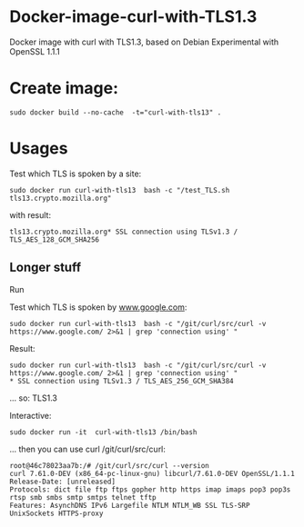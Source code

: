 # Docker-image-curl-with-TLS1.3
Docker image with curl with TLS1.3, based on Debian Experimental with OpenSSL 1.1.1

# Create image:
```
sudo docker build --no-cache  -t="curl-with-tls13" .
```

# Usages

Test which TLS is spoken by a site:
```
sudo docker run curl-with-tls13  bash -c "/test_TLS.sh tls13.crypto.mozilla.org"
```
with result:
```
tls13.crypto.mozilla.org* SSL connection using TLSv1.3 / TLS_AES_128_GCM_SHA256
```


## Longer stuff

Run

Test which TLS is spoken by www.google.com:
```
sudo docker run curl-with-tls13  bash -c "/git/curl/src/curl -v https://www.google.com/ 2>&1 | grep 'connection using' "
```

Result:
```
sudo docker run curl-with-tls13  bash -c "/git/curl/src/curl -v https://www.google.com/ 2>&1 | grep 'connection using' "
* SSL connection using TLSv1.3 / TLS_AES_256_GCM_SHA384
```
... so: TLS1.3

Interactive:

```
sudo docker run -it  curl-with-tls13 /bin/bash
```
... then you can use curl /git/curl/src/curl:
```
root@46c78023aa7b:/# /git/curl/src/curl --version
curl 7.61.0-DEV (x86_64-pc-linux-gnu) libcurl/7.61.0-DEV OpenSSL/1.1.1
Release-Date: [unreleased]
Protocols: dict file ftp ftps gopher http https imap imaps pop3 pop3s rtsp smb smbs smtp smtps telnet tftp 
Features: AsynchDNS IPv6 Largefile NTLM NTLM_WB SSL TLS-SRP UnixSockets HTTPS-proxy 
```
